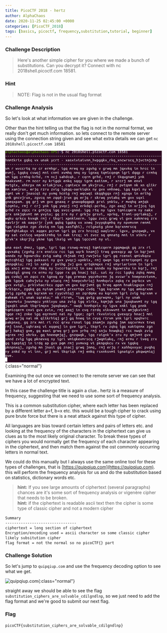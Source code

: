 ```yaml
---
title: PicoCTF 2018 - hertz
author: AlphaChaos
date: 2020-11-25 02:45:00 +0000
categories: [PicoCTF_2018]
tags: [basics, picoctf, frequency,substitution,tutorial, beginner]     # TAG names should always be lowercase
---
```


### Challenge Description

> Here's another simple cipher for you where we made a bunch of substitutions. Can you decrypt it? Connect with nc 2018shell.picoctf.com 18581.

### Hint

> NOTE: Flag is not in the usual flag format

### Challenge Analysis

So let's look at what information we are given in the challenge.  

Other than the hint telling us that the flag is not in the normal format, we really don't get much information. so lets connect to the remote server using the connection string given and see what extra details we can get `nc 2018shell.picoctf.com 18581`

![remote server](../../assets/challs/picoctf2018/hertz_connect.png){:class="normal"}

Examining the out once we connect to the remote server we can see that we have a lot of encrypted text.

In this case the challenge title is again a clue.. hertz is a measure of frequency, suggesting that we need to use some sort of frequency analysis.

This is a common substitution cipher, where each letter has been replaced by a different letter a=f, b=x etc. this would be a tough cipher to crack using pure brute force but there is a neat attack against this type of cipher.

All languages are bias toward certain letters and pairs of letters etc. and looking at the frequency of the characters in the ciphertext can give us clues as to the most likely original character. To break these types of ciphers you would normally get the frequency of each character appearing in the ciphertext, and then match them against the ost commonly occurring letters in normal text.

We could do this manually but I always use the same online tool for these types of challenges, that is [https://quipqiup.com](https://quipqiup.com). this will perform the frequency analysis for us and do the substitution based on statistics, dictionary words etc.

> **hint:** If you see large amounts of ciphertext (several paragraphs) chances are it's some sort of frequency analysis or vigenère cipher that needs to be broken.  
> **hint:** if the ciphertext is readable ascii text then the cipher is some type of classic cipher and not a modern cipher

```commmon
Summary
--------------------------------
ciphertext = long section of ciphertext
Encryption/encoding used = ascii character so some classic cipher likely subsitution cipher
flag format = not the normal so no picoCTF{} part
```

### Challenge Solution

So let's jump to `quipqiup.com` and use the frequency decoding option to see what we get.

![quipqiup.com](../../assets/challs/picoctf2018/hertz.png){:class="normal"}

straight away we should be able to see the flag `substitution_ciphers_are_solvable_cdilgndlnp`, so we just need to add the flag format and we're good to submit our next flag.

### Flag

`picoCTF{substitution_ciphers_are_solvable_cdilgndlnp}`
